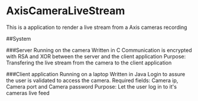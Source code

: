 # AxisCameraLiveStream
This is a application to render a live stream from a Axis cameras recording

##System 

###Server 
Running on the camera
Written in C 
Communication is encrypted with RSA and XOR between the server and the client application
Purpose: Transfering the live stream from the camera to the client application

###Client application
Running on a laptop
Written in Java
Login to assure the user is validated to access the camera.
Required fields: Camera ip, Camera port and Camera password
Purpose: Let the user log in to it's cameras live feed
